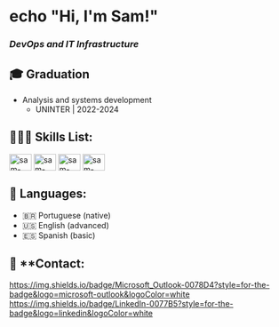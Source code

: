 # echo "Hi, I'm Sam!"

### *DevOps and IT Infrastructure*

## 🎓 **Graduation**

- Analysis and systems development
    - UNINTER | 2022-2024

## 🧑🏻‍💻 **Skills List**:

<div style="display:inline"> 
  <img align="center" alt="sam-lnx" height="30" width="40" src="https://cdn.jsdelivr.net/gh/devicons/devicon@latest/icons/linux/linux-original.svg" />
   <img align="center" alt="sam-bsh" height="30" width="40" src="https://cdn.jsdelivr.net/gh/devicons/devicon@latest/icons/bash/bash-original.svg" />
   <img align="center" alt="sam-psh" height="30" width="40" src="https://cdn.jsdelivr.net/gh/devicons/devicon@latest/icons/powershell/powershell-original.svg" />
   <img align="center" alt="sam-dck" height="30" width="40" src="https://cdn.jsdelivr.net/gh/devicons/devicon@latest/icons/docker/docker-original.svg" />
</div>

## 💬 **Languages**:

- 🇧🇷 Portuguese (native)
- 🇺🇸 English (advanced)
- 🇪🇸 Spanish (basic)

## 📨 **Contact:

<div>
  <a href="mailto:samuelcouto2003@outlook.com">
    https://img.shields.io/badge/Microsoft_Outlook-0078D4?style=for-the-badge&logo=microsoft-outlook&logoColor=white
  </a>
  <a href="https://www.linkedin.com/in/samcouto/">
    https://img.shields.io/badge/LinkedIn-0077B5?style=for-the-badge&logo=linkedin&logoColor=white
  </a>
</div>
